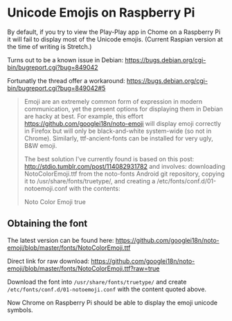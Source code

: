 # Unicode Emojis on Raspberry Pi

By default, if you try to view the Play-Play app in Chome on a Raspberry Pi it
will fail to display most of the Unicode emojis. (Current Raspian version at
the time of writing is Stretch.)

Turns out to be a known issue in Debian:
https://bugs.debian.org/cgi-bin/bugreport.cgi?bug=849042

Fortunatly the thread offer a workaround:
https://bugs.debian.org/cgi-bin/bugreport.cgi?bug=849042#5

> Emoji are an extremely common form of expression in modern
> communication, yet the present options for displaying them in Debian are
> hacky at best. For example, this effort
> https://github.com/googlei18n/noto-emoji will display emoji correctly in
> Firefox but will only be black-and-white system-wide (so not in Chrome).
> Similarly, ttf-ancient-fonts can be installed for very ugly, B&W emoji.
> 
> The best solution I've currently found is based on this post:
> http://stdio.tumblr.com/post/114082931782
> and involves: downloading NotoColorEmoji.ttf from the noto-fonts Android
> git repository, copying it to /usr/share/fonts/truetype/, and creating a
> /etc/fonts/conf.d/01-notoemoji.conf with the contents:
> 
> <?xml version="1.0"?>
> <!DOCTYPE fontconfig SYSTEM "fonts.dtd">
> <fontconfig>
> 
>   <match target="scan">
>     <test name="family">
>       <string>Noto Color Emoji</string>
>     </test>
>     <edit name="scalable" mode="assign">
>       <bool>true</bool>
>     </edit>
>   </match>
> 
> </fontconfig>

## Obtaining the font

The latest version can be found here:
https://github.com/googlei18n/noto-emoji/blob/master/fonts/NotoColorEmoji.ttf

Direct link for raw download:
https://github.com/googlei18n/noto-emoji/blob/master/fonts/NotoColorEmoji.ttf?raw=true

Download the font into `/usr/share/fonts/truetype/` and create
`/etc/fonts/conf.d/01-notoemoji.conf` with the content quoted above.

Now Chrome on Raspberry Pi should be able to display the emoji unicode symbols.
